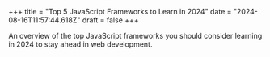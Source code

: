 +++
title = "Top 5 JavaScript Frameworks to Learn in 2024"
date = "2024-08-16T11:57:44.618Z"
draft = false
+++

  An overview of the top JavaScript frameworks you should consider learning in 2024 to stay ahead in web development.
        